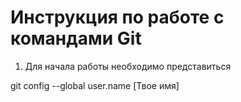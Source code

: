 # Инструкция по работе с командами Git

1. Для начала работы необходимо представиться 

git config --global user.name [Твое имя]